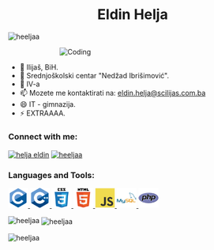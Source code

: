 <h1 align="center">Eldin Helja</h1>
<p align="left"> <img src="https://komarev.com/ghpvc/?username=heeljaa&label=Profile%20views&color=0e75b6&style=flat" alt="heeljaa" /> </p>
<img align="right" alt="Coding" width="400" src="https://cdn.dribbble.com/users/1187278/screenshots/16762086/media/10ba6161c70f3edd67f34e229b62b852.gif">

<p align="left"> <a href="https://twitter.com/" target="blank"><img src="https://img.shields.io/twitter/follow/?logo=twitter&style=for-the-badge" alt="" /></a> </p>

- 🔭 Ilijaš, BiH.
- 🌱 Srednjoškolski centar "Nedžad Ibrišimović".
- 💬 IV-a
- 📫 Mozete me kontaktirati na: eldin.helja@scilijas.com.ba
- 😄 IT - gimnazija.
- ⚡ EXTRAAAA.

<h3 align="left">Connect with me:</h3>
<p align="left">
<a href="https://fb.com/helja eldin" target="blank"><img align="center" src="https://raw.githubusercontent.com/rahuldkjain/github-profile-readme-generator/master/src/images/icons/Social/facebook.svg" alt="helja eldin" height="30" width="40" /></a>
<a href="https://instagram.com/heeljaa" target="blank"><img align="center" src="https://raw.githubusercontent.com/rahuldkjain/github-profile-readme-generator/master/src/images/icons/Social/instagram.svg" alt="heeljaa" height="30" width="40" /></a>
</p>

<h3 align="left">Languages and Tools:</h3>
<p align="left"> <a href="https://www.cprogramming.com/" target="_blank" rel="noreferrer"> <img src="https://raw.githubusercontent.com/devicons/devicon/master/icons/c/c-original.svg" alt="c" width="40" height="40"/> </a> <a href="https://www.w3schools.com/cpp/" target="_blank" rel="noreferrer"> <img src="https://raw.githubusercontent.com/devicons/devicon/master/icons/cplusplus/cplusplus-original.svg" alt="cplusplus" width="40" height="40"/> </a> <a href="https://www.w3schools.com/css/" target="_blank" rel="noreferrer"> <img src="https://raw.githubusercontent.com/devicons/devicon/master/icons/css3/css3-original-wordmark.svg" alt="css3" width="40" height="40"/> </a> <a href="https://www.w3.org/html/" target="_blank" rel="noreferrer"> <img src="https://raw.githubusercontent.com/devicons/devicon/master/icons/html5/html5-original-wordmark.svg" alt="html5" width="40" height="40"/> </a> <a href="https://developer.mozilla.org/en-US/docs/Web/JavaScript" target="_blank" rel="noreferrer"> <img src="https://raw.githubusercontent.com/devicons/devicon/master/icons/javascript/javascript-original.svg" alt="javascript" width="40" height="40"/> </a> <a href="https://www.mysql.com/" target="_blank" rel="noreferrer"> <img src="https://raw.githubusercontent.com/devicons/devicon/master/icons/mysql/mysql-original-wordmark.svg" alt="mysql" width="40" height="40"/> </a> <a href="https://www.php.net" target="_blank" rel="noreferrer"> <img src="https://raw.githubusercontent.com/devicons/devicon/master/icons/php/php-original.svg" alt="php" width="40" height="40"/> </a> </p>

<p><img align="left" src="https://github-readme-stats.vercel.app/api/top-langs?username=heeljaa&show_icons=true&locale=en&layout=compact" alt="heeljaa" /></p>

<p>&nbsp;<img align="center" src="https://github-readme-stats.vercel.app/api?username=heeljaa&show_icons=true&locale=en" alt="heeljaa" /></p>

<p><img align="center" src="https://github-readme-streak-stats.herokuapp.com/?user=heeljaa&" alt="heeljaa" /></p>


